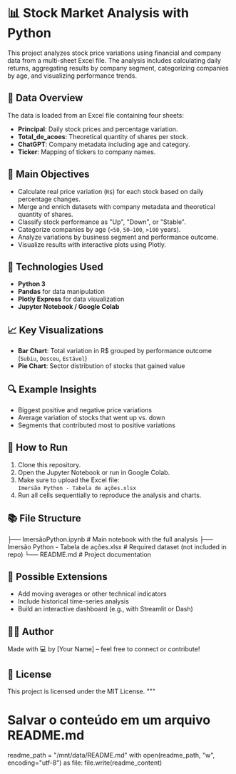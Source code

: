 # 📊 Stock Market Analysis with Python

This project analyzes stock price variations using financial and company data from a multi-sheet Excel file. The analysis includes calculating daily returns, aggregating results by company segment, categorizing companies by age, and visualizing performance trends.

## 📁 Data Overview

The data is loaded from an Excel file containing four sheets:

- **Principal**: Daily stock prices and percentage variation.
- **Total_de_acoes**: Theoretical quantity of shares per stock.
- **ChatGPT**: Company metadata including age and category.
- **Ticker**: Mapping of tickers to company names.

## 🧪 Main Objectives

- Calculate real price variation (`R$`) for each stock based on daily percentage changes.
- Merge and enrich datasets with company metadata and theoretical quantity of shares.
- Classify stock performance as "Up", "Down", or "Stable".
- Categorize companies by age (`<50`, `50–100`, `>100` years).
- Analyze variations by business segment and performance outcome.
- Visualize results with interactive plots using Plotly.

## 🔧 Technologies Used

- **Python 3**
- **Pandas** for data manipulation
- **Plotly Express** for data visualization
- **Jupyter Notebook / Google Colab**

## 📈 Key Visualizations

- **Bar Chart**: Total variation in R$ grouped by performance outcome (`Subiu`, `Desceu`, `Estável`)
- **Pie Chart**: Sector distribution of stocks that gained value

## 🔍 Example Insights

- Biggest positive and negative price variations
- Average variation of stocks that went up vs. down
- Segments that contributed most to positive variations

## 🚀 How to Run

1. Clone this repository.
2. Open the Jupyter Notebook or run in Google Colab.
3. Make sure to upload the Excel file:  
   `Imersão Python - Tabela de ações.xlsx`
4. Run all cells sequentially to reproduce the analysis and charts.

## 📚 File Structure
├── ImersãoPython.ipynb # Main notebook with the full analysis
├── Imersão Python - Tabela de ações.xlsx # Required dataset (not included in repo)
└── README.md # Project documentation

## 🧠 Possible Extensions

- Add moving averages or other technical indicators
- Include historical time-series analysis
- Build an interactive dashboard (e.g., with Streamlit or Dash)

## 👨‍💻 Author

Made with 💻 by [Your Name] – feel free to connect or contribute!

## 📄 License

This project is licensed under the MIT License.
"""

# Salvar o conteúdo em um arquivo README.md
readme_path = "/mnt/data/README.md"
with open(readme_path, "w", encoding="utf-8") as file:
    file.write(readme_content)
